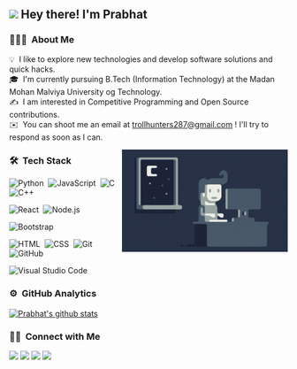 
<h2> <img src="https://raw.githubusercontent.com/verma-anushka/verma-anushka/master/gifs/wave.gif" width="30px"> Hey there! I'm Prabhat</h2>


### 👨🏻‍💻 &nbsp;About Me

💡 &nbsp;I like to explore new technologies and develop software solutions and quick hacks.\
🎓 &nbsp;I'm currently pursuing B.Tech (Information Technology) at the Madan Mohan Malviya University og Technology.\
✍️ &nbsp;I am interested in Competitive Programming and Open Source contributions.\
✉️ &nbsp;You can shoot me an email at trollhunters287@gmail.com ! I'll try to respond as soon as I can.

<img alt="Night Coding" src="https://raw.githubusercontent.com/AVS1508/AVS1508/master/assets/Night-Coding.gif" align="right"/>

### 🛠 &nbsp;Tech Stack

![Python](https://img.shields.io/badge/-Python-05122A?style=flat&logo=python)&nbsp;
![JavaScript](https://img.shields.io/badge/-JavaScript-05122A?style=flat&logo=javascript)&nbsp;
![C](https://img.shields.io/badge/-C-05122A?style=flat&logo=C&logoColor=A8B9CC)&nbsp;
![C++](https://img.shields.io/badge/-C++-05122A?style=flat&logo=C%2B%2B&logoColor=00599C)&nbsp;

![React](https://img.shields.io/badge/-React-05122A?style=flat&logo=react)&nbsp;
![Node.js](https://img.shields.io/badge/-Node.js-05122A?style=flat&logo=node.js)&nbsp;

![Bootstrap](https://img.shields.io/badge/-Bootstrap-05122A?style=flat&logo=bootstrap&logoColor=563D7C)

![HTML](https://img.shields.io/badge/-HTML-05122A?style=flat&logo=HTML5)&nbsp;
![CSS](https://img.shields.io/badge/-CSS-05122A?style=flat&logo=CSS3&logoColor=1572B6)&nbsp;
![Git](https://img.shields.io/badge/-Git-05122A?style=flat&logo=git)&nbsp;
![GitHub](https://img.shields.io/badge/-GitHub-05122A?style=flat&logo=github)&nbsp;

![Visual Studio Code](https://img.shields.io/badge/-Visual%20Studio%20Code-05122A?style=flat&logo=visual-studio-code&logoColor=007ACC)&nbsp;

### ⚙️ &nbsp;GitHub Analytics

<a href="https://github.com/Prabhatyadav60">
 <img align="center" src="https://github-readme-stats.vercel.app/api?username=Prabhatyadav60&show_icons=true&theme=dark&line_height=27" alt="Prabhat's github stats"/>
</a>

### 🤝🏻 &nbsp;Connect with Me

<p align="center">

<a href="https://www.linkedin.com/in/prabhat-yadav-404b7727a/"><img src="https://img.shields.io/badge/-Prabhat%20Yadav-0077B5?style=flat&logo=Linkedin&logoColor=white"/></a>
<a href="https://instagram.com/prabhatyadav7177"><img src="https://img.shields.io/badge/-@prabhatyadav7177-E4405F?style=flat&logo=Instagram&logoColor=white"/></a>
<a href="(https://www.facebook.com/profile.php?id=100025945596921)"><img src="https://img.shields.io/badge/-Prabhat_Yadav?style=flat&logo=Facebook&logoColor=white"/></a>
<a href="https://in.pinterest.com/trollhunters27/"><img src="https://img.shields.io/badge/-trollhunters27-BD081C?style=flat&logo=Pinterest&logoColor=white"/></a>
</p>

<!---
Prabhatyadav60/Prabhatyadav60 is a ✨ special ✨ repository because its `README.md` (this file) appears on your GitHub profile.
You can click the Preview link to take a look at your changes.
--->
